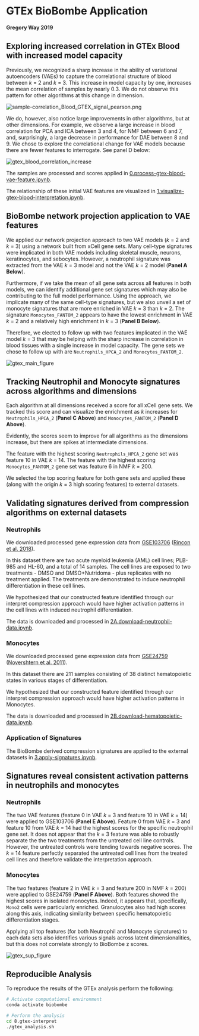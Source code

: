 # GTEx BioBombe Application

**Gregory Way 2019**

## Exploring increased correlation in GTEx Blood with increased model capacity

Previously, we recognized a sharp increase in the ability of variational autoencoders (VAEs) to capture the correlational structure of blood between _k_ = 2 and _k_ = 3.
This increase in model capacity by one, increases the mean correlation of samples by nearly 0.3.
We do not observe this pattern for other algorithms at this change in dimension.

![sample-correlation_Blood_GTEX_signal_pearson.png](https://raw.githubusercontent.com/greenelab/BioBombe/master/4.analyze-components/figures/GTEX/sample-correlation/sample-type/sample-correlation_Blood_GTEX_signal_pearson.png)

We do, however, also notice large improvements in other algorithms, but at other dimensions.
For example, we observe a large increase in blood correlation for PCA and ICA between 3 and 4, for NMF between 6 and 7, and, surprisingly, a large decrease in performance for DAE between 8 and 9.
We chose to explore the correlational change for VAE models because there are fewer features to interrogate.
See panel D below:

![gtex_blood_correlation_increase](https://raw.githubusercontent.com/greenelab/BioBombe/master/4.analyze-components/figures/correlation_summary.png)

The samples are processed and scores applied in [0.process-gtex-blood-vae-feature.ipynb](0.process-gtex-blood-vae-feature.ipynb).

The relationship of these initial VAE features are visualized in [1.visualize-gtex-blood-interpretation.ipynb](1.visualize-gtex-blood-interpretation.ipynb).

## BioBombe network projection application to VAE features

We applied our network projection approach to two VAE models (_k_ = 2 and _k_ = 3) using a network built from xCell gene sets.
Many cell-type signatures were implicated in both VAE models including skeletal muscle, neurons, keratinocytes, and sebocytes.
However, a neutrophil signature was extracted from the VAE _k_ = 3 model and not the VAE _k_ = 2 model (**Panel A Below**).

Furthermore, if we take the mean of all gene sets across all features in both models, we can identify additional gene set signatures which may also be contributing to the full model performance.
Using the approach, we implicate many of the same cell-type signatures, but we also unveil a set of monocyte signatures that are more enriched in VAE _k_ = 3 than _k_ = 2.
The signature `Monocytes_FANTOM_2` appears to have the lowest enrichment in VAE _k_ = 2 and a relatively high enrichment in _k_ = 3 (**Panel B Below**).

Therefore, we elected to follow up with two features implicated in the VAE model _k_ = 3 that may be helping with the sharp increase in correlation in blood tissues with a single increase in model capacity.
The gene sets we chose to follow up with are `Neutrophils_HPCA_2` and `Monocytes_FANTOM_2`.

 ![gtex_main_figure](https://raw.githubusercontent.com/greenelab/BioBombe/master/8.gtex-interpret/figures/gtex_biobombe_main_figure.png)

## Tracking Neutrophil and Monocyte signatures across algorithms and dimensions

Each algorithm at all dimensions received a score for all xCell gene sets.
We tracked this score and can visualize the enrichment as _k_ increases for `Neutrophils_HPCA_2` (**Panel C Above**) and `Monocytes_FANTOM_2` (**Panel D Above**).

Evidently, the scores seem to improve for all algorithms as the dimensions increase, but there are spikes at intermediate dimensions.

The feature with the highest scoring `Neutrophils_HPCA_2` gene set was feature 10 in VAE _k_ = 14.
The feature with the highest scoring `Monocytes_FANTOM_2` gene set was feature 6 in NMF _k_ = 200.

We selected the top scoring feature for both gene sets and applied these (along with the origin _k_ = 3 high scoring features) to external datasets.

## Validating signatures derived from compression algorithms on external datasets

### Neutrophils

We downloaded processed gene expression data from [GSE103706](https://www.ncbi.nlm.nih.gov/geo/query/acc.cgi?acc=GSE103706) ([Rincon et al. 2018](https://doi.org/10.1186/s12864-018-4957-6)).

In this dataset there are two acute myeloid leukemia (AML) cell lines; PLB-985 and HL-60, and a total of 14 samples.
The cell lines are exposed to two treatments - DMSO and DMSO+Nutridoma - plus replicates with no treatment applied.
The treatments are demonstrated to induce neutrophil differentiation in these cell lines.

We hypothesized that our constructed feature identified through our interpret compression approach would have higher activation patterns in the cell lines with induced neutrophil differentiation.

The data is downloaded and processed in [2A.download-neutrophil-data.ipynb](2A.download-neutrophil-data.ipynb).

### Monocytes

We downloaded processed gene expression data from [GSE24759](https://www.ncbi.nlm.nih.gov/geo/query/acc.cgi?acc=GSE24759) ([Novershtern et al. 2011](https://doi.org/10.1016/j.cell.2011.01.004)).

In this dataset there are 211 samples consisting of 38 distinct hematopoietic states in various stages of differentiation.

We hypothesized that our constructed feature identified through our interpret compression approach would have higher activation patterns in Monocytes.

The data is downloaded and processed in [2B.download-hematopoietic-data.ipynb](2A.download-hematopoietic-data.ipynb).

### Application of Signatures

The BioBombe derived compression signatures are applied to the external datasets in [3.apply-signatures.ipynb](3.apply-signatures.ipynb).

## Signatures reveal consistent activation patterns in neutrophils and monocytes

### Neutrophils

The two VAE features (feature 0 in VAE _k_ = 3 and feature 10 in VAE _k_ = 14) were applied to GSE103706 (**Panel E Above**).
Feature 0 from VAE _k_ = 3 and feature 10 from VAE _k_ = 14 had the highest scores for the specific neutrophil gene set.
It does not appear that the _k_ = 3 feature was able to robustly separate the the two treatments from the untreated cell line controls. However, the untreated controls were tending towards negative scores.
The _k_ = 14 feature perfectly separated the untreated cell lines from the treated cell lines and therefore validate the interpretation approach.

### Monocytes

The two features (feature 2 in VAE _k_ = 3 and feature 200 in NMF _k_ = 200) were applied to GSE24759 (**Panel F Above**).
Both features showed the highest scores in isolated monocytes.
Indeed, it appears that, specifically, `Mono2` cells were particularly enriched.
Granulocytes also had high scores along this axis, indicating similarity between specific hematopoietic differentiation stages.

Applying all top features (for both Neutrophil and Monocyte signatures) to each data sets also identifies various signals across latent dimensionalities, but this does not correlate strongly to BioBombe z scores.

 ![gtex_sup_figure](https://raw.githubusercontent.com/greenelab/BioBombe/master/8.gtex-interpret/figures/gtex_biobombe_supplementary_validation_figure.png)

## Reproducible Analysis

To reproduce the results of the GTEx analysis perform the following:

```bash
# Activate computational environment
conda activate biobombe

# Perform the analysis
cd 8.gtex-interpret
./gtex_analysis.sh
```
